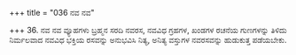 +++
title = "036 ನವ ನವ"

+++
36. ನವ ನವ ವ್ಯೂಹಗಳು ಬ್ರಹ್ಮನ ಸರದಿ ನವರಸ, ನವವಿಧ ಗ್ರಹಗಳ, ಖಂಡಗಳ ರಚನೆಯ ಗುಣಗಳನ್ನು ತಿಳಿದು ನಿರ್ಮಲವಾದ ನವವಿಧ ಭಕ್ತಿಯ ರಸವನ್ನು ಅನುಭವಿಸಿ ನಿತ್ಯ, ಅನಿತ್ಯ ವಸ್ತುಗಳ ನವರಸವನ್ನು ಹುಡುಕುತ್ತ ಪಡೆಯಬೇಕು.
